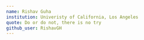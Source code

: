 ```yaml
---
name: Rishav Guha
institution: Univeristy of California, Los Angeles
quote: Do or do not, there is no try
github_user: RishavGH
---
```


